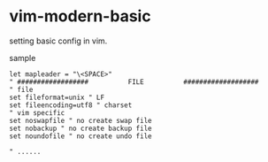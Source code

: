 # vim-modern-basic
setting basic config in vim.

sample

```vim
let mapleader = "\<SPACE>"
" ##################          FILE          ###################
" file
set fileformat=unix " LF
set fileencoding=utf8 " charset
" vim specific
set noswapfile " no create swap file
set nobackup " no create backup file
set noundofile " no create undo file

" ......
```
